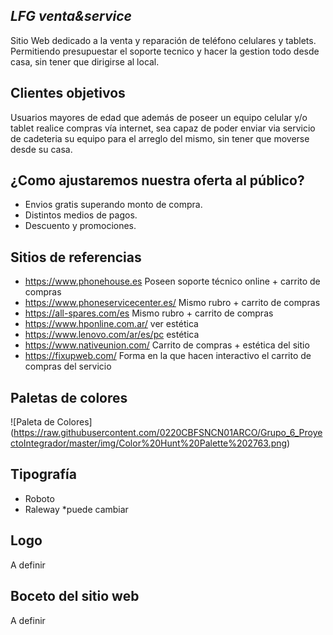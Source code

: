 ## ***LFG venta&service***

Sitio Web dedicado a la venta y reparación de teléfono celulares y tablets. Permitiendo presupuestar el soporte tecnico y hacer la gestion todo desde casa, sin tener que dirigirse al local.

## **Clientes objetivos**

Usuarios mayores de edad que además de poseer un equipo celular y/o tablet realice compras vía internet, sea capaz de poder enviar via servicio de cadeteria su equipo para el arreglo del mismo, sin tener que moverse desde su casa.

## **¿Como ajustaremos nuestra oferta al público?**

 - Envios gratis superando monto de compra.
 - Distintos medios de pagos.
 - Descuento y promociones.

## **Sitios de referencias**

 - https://www.phonehouse.es Poseen soporte técnico online + carrito de compras
 - https://www.phoneservicecenter.es/ Mismo rubro + carrito de compras
 - https://all-spares.com/es Mismo rubro + carrito de compras
 - https://www.hponline.com.ar/ ver estética
 - https://www.lenovo.com/ar/es/pc estética
 - https://www.nativeunion.com/ Carrito de compras + estética del sitio
 - https://fixupweb.com/ Forma en la que hacen interactivo el carrito de compras del servicio


## **Paletas de colores**

![Paleta de Colores] (https://raw.githubusercontent.com/0220CBFSNCN01ARCO/Grupo_6_ProyectoIntegrador/master/img/Color%20Hunt%20Palette%202763.png)
 

## **Tipografía**

 - Roboto
 - Raleway *puede cambiar

## **Logo**

A definir

## **Boceto del sitio web**

A definir

